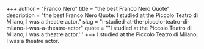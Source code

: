 +++
author = "Franco Nero"
title = "the best Franco Nero Quote"
description = "the best Franco Nero Quote: I studied at the Piccolo Teatro di Milano; I was a theatre actor."
slug = "i-studied-at-the-piccolo-teatro-di-milano-i-was-a-theatre-actor"
quote = '''I studied at the Piccolo Teatro di Milano; I was a theatre actor.'''
+++
I studied at the Piccolo Teatro di Milano; I was a theatre actor.
